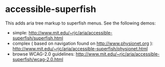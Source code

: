 # accessible-superfish

This adds aria tree markup to superfish menus. See the following demos:

- simple: http://www.mit.edu/~rjc/aria/accessible-superfish/superfish.html
- complex ( based on navigation found on http://www.physionet.org ): http://www.mit.edu/~rjc/aria/accessible-superfish/physionet.html
- browse WCAG-2.0 guidelines: http://www.mit.edu/~rjc/aria/accessible-superfish/wcag-2.0.html

